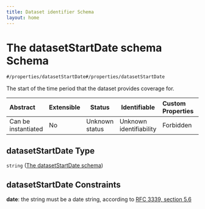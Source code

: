 ```yaml
---
title: Dataset identifier Schema
layout: home
---
```

# The datasetStartDate schema Schema

```txt
#/properties/datasetStartDate#/properties/datasetStartDate
```

The start of the time period that the dataset provides coverage for.


| Abstract            | Extensible | Status         | Identifiable            | Custom Properties | Additional Properties | Access Restrictions | Defined In                                                                    |
| :------------------ | ---------- | -------------- | ----------------------- | :---------------- | --------------------- | ------------------- | ----------------------------------------------------------------------------- |
| Can be instantiated | No         | Unknown status | Unknown identifiability | Forbidden         | Allowed               | none                | [dataset.schema.json\*](../schema/dataset.schema.json "open original schema") |

## datasetStartDate Type

`string` ([The datasetStartDate schema](dataset-properties-the-datasetstartdate-schema.md))

## datasetStartDate Constraints

**date**: the string must be a date string, according to [RFC 3339, section 5.6](https://tools.ietf.org/html/rfc3339 "check the specification")
